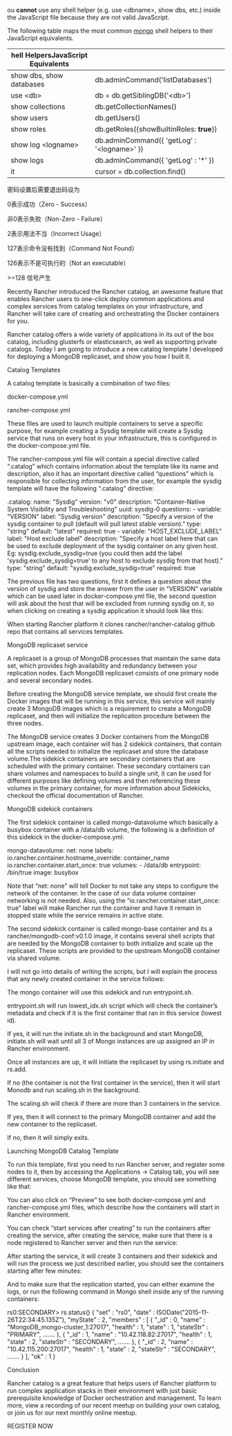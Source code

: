 ou **cannot** use any shell helper \(e.g. use &lt;dbname&gt;, show dbs, etc.\) inside the JavaScript file because they are not valid JavaScript.

The following table maps the most common [mongo](https://docs.mongodb.com/manual/reference/program/mongo/#bin.mongo "mongo") shell helpers to their JavaScript equivalents.

| hell HelpersJavaScript Equivalents |  |
| --- | --- |
| show dbs, show databases | db.adminCommand\('listDatabases'\) |
| use &lt;db&gt; | db = db.getSiblingDB\('&lt;db&gt;'\) |
| show collections | db.getCollectionNames\(\) |
| show users | db.getUsers\(\) |
| show roles | db.getRoles\({showBuiltinRoles: **true**}\) |
| show log &lt;logname&gt; | db.adminCommand\({ 'getLog' : '&lt;logname&gt;' }\) |
| show logs | db.adminCommand\({ 'getLog' : '\*' }\) |
| it | cursor = db.collection.find\(\) |



密码设置后需要退出码设为

0表示成功（Zero - Success）

非0表示失败（Non-Zero - Failure）

2表示用法不当（Incorrect Usage）

127表示命令没有找到（Command Not Found）

126表示不是可执行的（Not an executable）

&gt;=128 信号产生

Recently Rancher introduced the Rancher catalog, an awesome feature that enables Rancher users to one-click deploy common applications and complex services from catalog templates on your infrastructure, and Rancher will take care of creating and orchestrating the Docker containers for you.

Rancher catalog offers a wide variety of applications in its out of the box catalog, including glusterfs or elasticsearch, as well as supporting private catalogs. Today I am going to introduce a new catalog template I developed for deploying a MongoDB replicaset, and show you how I built it.

Catalog Templates

A catalog template is basically a combination of two files:

docker-compose.yml

rancher-compose.yml

These files are used to launch multiple containers to serve a specific purpose, for example creating a Sysdig template will create a Sysdig service that runs on every host in your infrastructure, this is configured in the docker-compose.yml file.

The rancher-compose.yml file will contain a special directive called “.catalog” which contains information about the template like its name and description, also it has an important directive called “questions” which is responsible for collecting information from the user, for example the sysdig template will have the following “.catalog” directive:

.catalog: name: "Sysdig" version: "v0" description: "Container-Native System Visibility and Troubleshooting" uuid: sysdig-0 questions: - variable: "VERSION" label: "Sysdig version" description: "Specify a version of the sysdig container to pull \(default will pull latest stable version\)." type: "string" default: "latest" required: true - variable: "HOST\_EXCLUDE\_LABEL" label: "Host exclude label" description: "Specify a host label here that can be used to exclude deployment of the sysdig container on any given host. Eg: sysdig.exclude\_sysdig=true \(you could then add the label 'sysdig.exclude\_sysdig=true' to any host to exclude sysdig from that host\)." type: "string" default: "sysdig.exclude\_sysdig=true" required: true

The previous file has two questions, first it defines a question about the version of sysdig and store the answer from the user in “VERSION” variable which can be used later in docker-compose.yml file, the second question will ask about the host that will be excluded from running sysdig on it, so when clicking on creating a sysdig application it should look like this:

When starting Rancher platform it clones rancher\/rancher-catalog github repo that contains all services templates.

MongoDB replicaset service

A replicaset is a group of MongoDB processes that maintain the same data set, which provides high availability and redundancy between your replication nodes. Each MongoDB replicaset consists of one primary node and several secondary nodes.

Before creating the MongoDB service template, we should first create the Docker images that will be running in this service, this service will mainly create 3 MongoDB images which is a requirement to create a MongoDB replicaset, and then will initialize the replication procedure between the three nodes.

The MongoDB service creates 3 Docker containers from the MongoDB upstream image, each container will has 2 sidekick containers, that contain all the scripts needed to initialize the replicaset and store the database volume.The sidekick containers are secondary containers that are scheduled with the primary container. These secondary containers can share volumes and namespaces to build a single unit, it can be used for different purposes like defining volumes and then referencing these volumes in the primary container, for more information about Sidekicks, checkout the official documentation of Rancher.

MongoDB sidekick containers

The first sidekick container is called mongo-datavolume which basically a busybox container with a \/data\/db volume, the following is a definition of this sidekick in the docker-compose.yml:

mongo-datavolume: net: none labels: io.rancher.container.hostname\_override: container\_name io.rancher.container.start\_once: true volumes: - \/data\/db entrypoint: \/bin\/true image: busybox

Note that “net: none” will tell Docker to not take any steps to configure the network of the container. In the case of our data volume container networking is not needed. Also, using the “io.rancher.container.start\_once: true” label will make Rancher run the container and have it remain in stopped state while the service remains in active state.

The second sidekick container is called mongo-base container and its a rancher\/mongodb-conf:v0.1.0 image, it contains several shell scripts that are needed by the MongoDB container to both initialize and scale up the replicaset. These scripts are provided to the upstream MongoDB container via shared volume.

I will not go into details of writing the scripts, but I will explain the process that any newly created container in the service follows:

The mongo container will use this sidekick and run entrypoint.sh.

entrypoint.sh will run lowest\_idx.sh script which will check the container’s metadata and check if it is the first container that ran in this service \(lowest id\).

If yes, it will run the initiate.sh in the background and start MongoDB, initiate.sh will wait until all 3 of Mongo instances are up assigned an IP in Rancher environment.

Once all instances are up, it will initiate the replicaset by using rs.initiate and rs.add.

If no \(the container is not the first container in the service\), then it will start Monodb and run scaling.sh in the background.

The scaling.sh will check if there are more than 3 containers in the service.

If yes, then it will connect to the primary MongoDB container and add the new container to the replicaset.

If no, then it will simply exits.

Launching MongoDB Catalog Template

To run this template, first you need to run Rancher server, and register some nodes to it, then by accessing the Applications -&gt; Catalog tab, you will see different services, choose MongoDB template, you should see something like that:

You can also click on “Preview” to see both docker-compose.yml and rancher-compose.yml files, which describe how the containers will start in Rancher environment.

You can check “start services after creating” to run the containers after creating the service, after creating the service, make sure that there is a node registered to Rancher server and then run the service:

After starting the service, it will create 3 containers and their sidekick and will run the process we just described earlier, you should see the containers starting after few minutes:

And to make sure that the replication started, you can either examine the logs, or run the following command in Mongo shell inside any of the running containers:

rs0:SECONDARY&gt; rs.status\(\) { "set" : "rs0", "date" : ISODate\("2015-11-26T22:34:45.135Z"\), "myState" : 2, "members" : \[ { "\_id" : 0, "name" : "MongoDB\_mongo-cluster\_1:27017", "health" : 1, "state" : 1, "stateStr" : "PRIMARY", ……. }, { "\_id" : 1, "name" : "10.42.118.82:27017", "health" : 1, "state" : 2, "stateStr" : "SECONDARY", ……. }, { "\_id" : 2, "name" : "10.42.115.200:27017", "health" : 1, "state" : 2, "stateStr" : "SECONDARY", ……. } \], "ok" : 1 }

Conclusion

Rancher catalog is a great feature that helps users of Rancher platform to run complex application stacks in their environment with just basic prerequisite knowledge of Docker orchestration and management. To learn more, view a recording of our recent meetup on building your own catalog, or join us for our next monthly online meetup.

REGISTER NOW

